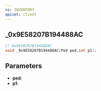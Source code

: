 ```yaml
---
ns: INVENTORY
apiset: client
---
```

## _0x9E58207B194488AC

```c
// 0x9E58207B194488AC
void _0x9E58207B194488AC(Ped ped,int p1);
```


## Parameters
* **ped**:
* **p1**:



